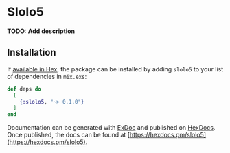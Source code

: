 # Slolo5

**TODO: Add description**

## Installation

If [available in Hex](https://hex.pm/docs/publish), the package can be installed
by adding `slolo5` to your list of dependencies in `mix.exs`:

```elixir
def deps do
  [
    {:slolo5, "~> 0.1.0"}
  ]
end
```

Documentation can be generated with [ExDoc](https://github.com/elixir-lang/ex_doc)
and published on [HexDocs](https://hexdocs.pm). Once published, the docs can
be found at [https://hexdocs.pm/slolo5](https://hexdocs.pm/slolo5).

